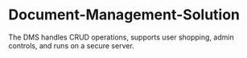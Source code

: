 # Document-Management-Solution
The DMS handles CRUD operations, supports user shopping, admin controls, and runs on a secure server.
